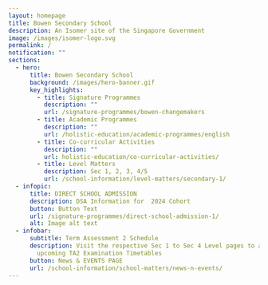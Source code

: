 ```yaml
---
layout: homepage
title: Bowen Secondary School
description: An Isomer site of the Singapore Government
image: /images/isomer-logo.svg
permalink: /
notification: ""
sections:
  - hero:
      title: Bowen Secondary School
      background: /images/hero-banner.gif
      key_highlights:
        - title: Signature Programmes
          description: ""
          url: /signature-programmes/bowen-changemakers
        - title: Academic Programmes
          description: ""
          url: /holistic-education/academic-programmes/english
        - title: Co-curricular Activities
          description: ""
          url: holistic-education/co-curricular-activities/
        - title: Level Matters
          description: Sec 1, 2, 3, 4/5
          url: /school-information/level-matters/secondary-1/
  - infopic:
      title: DIRECT SCHOOL ADMISSION
      description: DSA Information for  2024 Cohort
      button: Button Text
      url: /signature-programmes/direct-school-admission-1/
      alt: Image alt text
  - infobar:
      subtitle: Term Assessment 2 Schedule
      description: Visit the respective Sec 1 to Sec 4 Level pages to access the
        upcoming TA2 Examination Timetables
      button: News & EVENTS PAGE
      url: /school-information/school-matters/news-n-events/
---
```

